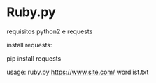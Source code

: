 # Ruby.py

requisitos python2 e requests

install requests:

pip install requests

usage: ruby.py https://www.site.com/ wordlist.txt

